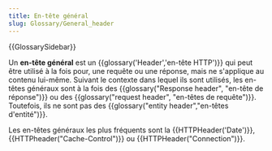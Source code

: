 ```yaml
---
title: En-tête général
slug: Glossary/General_header
---
```


{{GlossarySidebar}}

Un **en-tête général** est un {{glossary('Header','en-tête HTTP')}} qui peut être utilisé à la fois pour, une requête ou une réponse, mais ne s'applique au contenu lui-même. Suivant le contexte dans lequel ils sont utilisés, les en-têtes généraux sont à la fois des {{glossary("Response header", "en-tête de réponse")}} ou des {{glossary("request header", "en-têtes de requête")}}. Toutefois, ils ne sont pas des {{glossary("entity header","en-têtes d'entité")}}.

Les en-têtes généraux les plus fréquents sont la {{HTTPHeader('Date')}}, {{HTTPheader("Cache-Control")}} ou {{HTTPHeader("Connection")}}.
